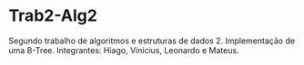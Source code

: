 # Trab2-Alg2
Segundo trabalho de algoritmos e estruturas de dados 2. Implementação de uma B-Tree. Integrantes: Hiago, Vinicius, Leonardo e Mateus.
